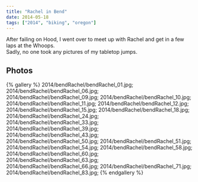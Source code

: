 ```yaml
---
title: "Rachel in Bend"
date: 2014-05-18 
tags: ["2014", "biking", "oregon"]
---
```


After failing on Hood, I went over to meet up with Rachel and get in a few laps at the Whoops.  
Sadly, no one took any pictures of my tabletop jumps.

## Photos

{% gallery %}
2014/bendRachel/bendRachel_01.jpg;
2014/bendRachel/bendRachel_06.jpg;
2014/bendRachel/bendRachel_09.jpg;
2014/bendRachel/bendRachel_10.jpg;
2014/bendRachel/bendRachel_11.jpg;
2014/bendRachel/bendRachel_12.jpg;
2014/bendRachel/bendRachel_15.jpg;
2014/bendRachel/bendRachel_18.jpg;
2014/bendRachel/bendRachel_24.jpg;
2014/bendRachel/bendRachel_33.jpg;
2014/bendRachel/bendRachel_39.jpg;
2014/bendRachel/bendRachel_43.jpg;
2014/bendRachel/bendRachel_50.jpg;
2014/bendRachel/bendRachel_51.jpg;
2014/bendRachel/bendRachel_54.jpg;
2014/bendRachel/bendRachel_58.jpg;
2014/bendRachel/bendRachel_60.jpg;
2014/bendRachel/bendRachel_63.jpg;
2014/bendRachel/bendRachel_66.jpg;
2014/bendRachel/bendRachel_71.jpg;
2014/bendRachel/bendRachel_83.jpg;
{% endgallery %}
